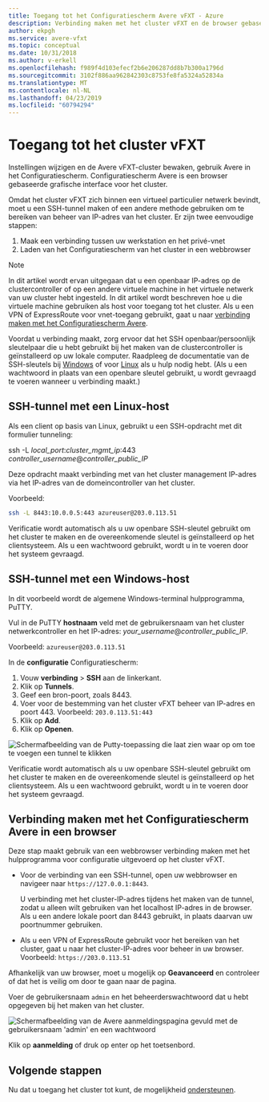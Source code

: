 ```yaml
---
title: Toegang tot het Configuratiescherm Avere vFXT - Azure
description: Verbinding maken met het cluster vFXT en de browser gebaseerde Avere het Configuratiescherm om de vFXT Avere configureren
author: ekpgh
ms.service: avere-vfxt
ms.topic: conceptual
ms.date: 10/31/2018
ms.author: v-erkell
ms.openlocfilehash: f989f4d103efecf2b6e206287dd8b7b300a1796d
ms.sourcegitcommit: 3102f886aa962842303c8753fe8fa5324a52834a
ms.translationtype: MT
ms.contentlocale: nl-NL
ms.lasthandoff: 04/23/2019
ms.locfileid: "60794294"
---
```

# <a name="access-the-vfxt-cluster"></a>Toegang tot het cluster vFXT

Instellingen wijzigen en de Avere vFXT-cluster bewaken, gebruik Avere in het Configuratiescherm. Configuratiescherm Avere is een browser gebaseerde grafische interface voor het cluster.

Omdat het cluster vFXT zich binnen een virtueel particulier netwerk bevindt, moet u een SSH-tunnel maken of een andere methode gebruiken om te bereiken van beheer van IP-adres van het cluster. Er zijn twee eenvoudige stappen: 

1. Maak een verbinding tussen uw werkstation en het privé-vnet 
1. Laden van het Configuratiescherm van het cluster in een webbrowser 

> [!NOTE] 
> In dit artikel wordt ervan uitgegaan dat u een openbaar IP-adres op de clustercontroller of op een andere virtuele machine in het virtuele netwerk van uw cluster hebt ingesteld. In dit artikel wordt beschreven hoe u die virtuele machine gebruiken als host voor toegang tot het cluster. Als u een VPN of ExpressRoute voor vnet-toegang gebruikt, gaat u naar [verbinding maken met het Configuratiescherm Avere](#connect-to-the-avere-control-panel-in-a-browser).

Voordat u verbinding maakt, zorg ervoor dat het SSH openbaar/persoonlijk sleutelpaar die u hebt gebruikt bij het maken van de clustercontroller is geïnstalleerd op uw lokale computer. Raadpleeg de documentatie van de SSH-sleutels bij [Windows](https://docs.microsoft.com/azure/virtual-machines/linux/ssh-from-windows) of voor [Linux](https://docs.microsoft.com/azure/virtual-machines/linux/mac-create-ssh-keys) als u hulp nodig hebt. (Als u een wachtwoord in plaats van een openbare sleutel gebruikt, u wordt gevraagd te voeren wanneer u verbinding maakt.) 

## <a name="ssh-tunnel-with-a-linux-host"></a>SSH-tunnel met een Linux-host

Als een client op basis van Linux, gebruikt u een SSH-opdracht met dit formulier tunneling: 

ssh -L *local_port*:*cluster_mgmt_ip*:443 *controller_username*\@*controller_public_IP*

Deze opdracht maakt verbinding met van het cluster management IP-adres via het IP-adres van de domeincontroller van het cluster.

Voorbeeld:

```sh
ssh -L 8443:10.0.0.5:443 azureuser@203.0.113.51
```

Verificatie wordt automatisch als u uw openbare SSH-sleutel gebruikt om het cluster te maken en de overeenkomende sleutel is geïnstalleerd op het clientsysteem. Als u een wachtwoord gebruikt, wordt u in te voeren door het systeem gevraagd.

## <a name="ssh-tunnel-with-a-windows-host"></a>SSH-tunnel met een Windows-host

In dit voorbeeld wordt de algemene Windows-terminal hulpprogramma, PuTTY.

Vul in de PuTTY **hostnaam** veld met de gebruikersnaam van het cluster netwerkcontroller en het IP-adres: *your_username*\@*controller_public_IP*.

Voorbeeld: ``azureuser@203.0.113.51``

In de **configuratie** Configuratiescherm:

1. Vouw **verbinding** > **SSH** aan de linkerkant. 
1. Klik op **Tunnels**. 
1. Geef een bron-poort, zoals 8443. 
1. Voer voor de bestemming van het cluster vFXT beheer van IP-adres en poort 443. 
   Voorbeeld: ``203.0.113.51:443``
1. Klik op **Add**.
1. Klik op **Openen**.

![Schermafbeelding van de Putty-toepassing die laat zien waar op om toe te voegen een tunnel te klikken](media/avere-vfxt-ptty-numbered.png)

Verificatie wordt automatisch als u uw openbare SSH-sleutel gebruikt om het cluster te maken en de overeenkomende sleutel is geïnstalleerd op het clientsysteem. Als u een wachtwoord gebruikt, wordt u in te voeren door het systeem gevraagd.

## <a name="connect-to-the-avere-control-panel-in-a-browser"></a>Verbinding maken met het Configuratiescherm Avere in een browser

Deze stap maakt gebruik van een webbrowser verbinding maken met het hulpprogramma voor configuratie uitgevoerd op het cluster vFXT.

* Voor de verbinding van een SSH-tunnel, open uw webbrowser en navigeer naar `https://127.0.0.1:8443`. 

  U verbinding met het cluster-IP-adres tijdens het maken van de tunnel, zodat u alleen wilt gebruiken van het localhost IP-adres in de browser. Als u een andere lokale poort dan 8443 gebruikt, in plaats daarvan uw poortnummer gebruiken.

* Als u een VPN of ExpressRoute gebruikt voor het bereiken van het cluster, gaat u naar het cluster-IP-adres voor beheer in uw browser. Voorbeeld: ``https://203.0.113.51``

Afhankelijk van uw browser, moet u mogelijk op **Geavanceerd** en controleer of dat het is veilig om door te gaan naar de pagina.

Voer de gebruikersnaam `admin` en het beheerderswachtwoord dat u hebt opgegeven bij het maken van het cluster.

![Schermafbeelding van de Avere aanmeldingspagina gevuld met de gebruikersnaam 'admin' en een wachtwoord](media/avere-vfxt-gui-login.png)

Klik op **aanmelding** of druk op enter op het toetsenbord.

## <a name="next-steps"></a>Volgende stappen

Nu dat u toegang het cluster tot kunt, de mogelijkheid [ondersteunen](avere-vfxt-enable-support.md).
